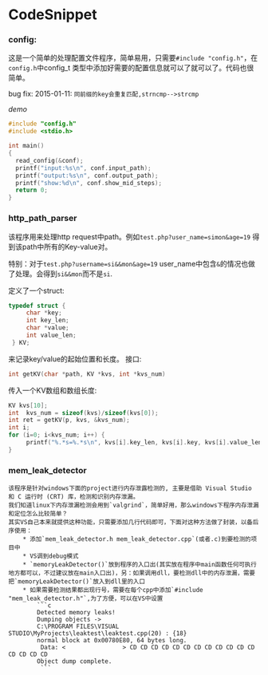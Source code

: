 CodeSnippet
===========

### config:
  这是一个简单的处理配置文件程序，简单易用，只需要`#include "config.h"`，在`config.h`中config_t 类型中添加好需要的配置信息就可以了就可以了。代码也很简单。
  
  bug fix:
  2015-01-11: `同前缀的key会重复匹配,strncmp-->strcmp`
  
  *demo*
  ``` c
  #include "config.h"
  #include <stdio.h>
  
  int main()
  {
  	read_config(&conf);
  	printf("input:%s\n", conf.input_path);
  	printf("output:%s\n", conf.output_path);
  	printf("show:%d\n", conf.show_mid_steps);
  	return 0;
  }
  ```
### http_path_parser
   该程序用来处理http request中path。例如`test.php?user_name=simon&age=19`
   得到该path中所有的Key-value对。
   
   特别：对于`test.php?username=si&&mon&age=19` user_name中包含`&`的情况也做了处理。会得到`si&&mon`而不是`si`.
   
   定义了一个struct:
   ```c
   typedef struct {
	    char *key;
	    int key_len;
	    char *value;
	    int value_len;
	} KV;
   ```
   来记录key/value的起始位置和长度。
   接口:
   ```c
   int getKV(char *path, KV *kvs, int *kvs_num)
   ```
   传入一个KV数组和数组长度:
   ```c
   KV kvs[10];
   int  kvs_num = sizeof(kvs)/sizeof(kvs[0]);
   int ret = getKV(p, kvs, &kvs_num);
   int i;
   for (i=0; i<kvs_num; i++) {
        printf("%.*s=%.*s\n", kvs[i].key_len, kvs[i].key, kvs[i].value_len, kvs[i].value);
   }
   ```
### mem_leak_detector
	该程序是针对windows下面的project进行内存泄露检测的, 主要是借助 Visual Studio 和 C 运行时 (CRT) 库，检测和识别内存泄漏。
	我们知道linux下内存泄漏检测会用到`valgrind`，简单好用，那么windows下程序内存泄漏和定位怎么比较简单？
	其实VS自己本来就提供这种功能，只需要添加几行代码即可，下面对这种方法做了封装，以备后序使用：
		* 添加`mem_leak_detector.h mem_leak_detector.cpp`(或者.c)到要检测的项目中
		* VS调到debug模式
		* `memoryLeakDetector()`放到程序的入口出(其实放在程序中main函数任何可执行地方都可以，不过建议放在main入口出)，另：如果调用dll，要检测dll中的内存泄漏，需要把`memoryLeakDetector()`放入到dll里的入口
		* 如果需要检测结果都出现行号，需要在每个cpp中添加`#include "mem_leak_detector.h"`,为了方便，可以在VS中设置
		    ```c
		    Detected memory leaks!
		    Dumping objects ->
		    C:\PROGRAM FILES\VISUAL STUDIO\MyProjects\leaktest\leaktest.cpp(20) : {18}
		    normal block at 0x00780E80, 64 bytes long.
		     Data: <                > CD CD CD CD CD CD CD CD CD CD CD CD CD CD CD CD
		    Object dump complete.
			 ```
    
   

